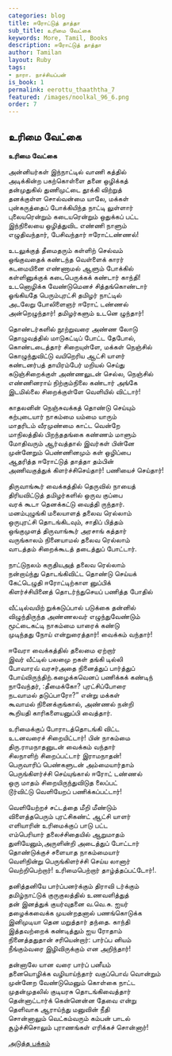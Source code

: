 ```yaml
---
categories: blog
title: ஈரோட்டுத் தாத்தா
sub_title: உரிமை வேட்கை
keywords: More, Tamil, Books
description: ஈரோட்டுத் தாத்தா
author: Tamilan
layout: Ruby
tags:
- நாரா. நாச்சியப்பன்
is_book: 1
permalink: eerottu_thaaththa_7
featured: /images/noolkal_96_6.png
order: 7
---
```

## உரிமை வேட்கை

**﻿உரிமை வேட்கை**

அன்னியர்கள் இந்நாட்டில் வாணி கத்தில்  
அடிக்கின்ற பகற்கொள்ளை தனை ஒழிக்கத்  
தன்முதுகில் துணிமுட்டை தூக்கி விற்றுத்  
தனக்குள்ள சொல்வன்மை யாலே, மக்கள்  
புன்கருத்தைப் போக்கியிந்த நாட்டி லுள்ளார்  
புலையரென்றும் கடையரென்றும் ஒதுக்கப் பட்ட  
இந்நிலையை ஒழித்துவிட எண்ணி நாளும்  
எழுதிவந்தார், பேசிவந்தார் ஈரோட்டண்ணல்!

உடலுக்குத் தீமைதரும் கள்ளிற் செல்வம்  
ஒங்குவதைக் கண்டந்த வெள்ளைக் காரர்  
கடமையினை எண்ணாமல் ஆளும் போக்கில்  
கள்ளினுக்குக் கடைபெருக்கக் கண்டார் காந்தி!  
உடனொழிக்க வேண்டுமெனச் சித்தங்கொண்டார்  
ஓங்கியதே பெரும்புரட்சி தமிழர் நாட்டில்  
அடலேறு போலிளைஞர் ஈரோட் டண்ணல்  
அன்றெழுந்தார்! தமிழர்களும் உடனெ ழுந்தார்!

தொண்டர்களில் நூற்றுவரை அண்ண லோடு  
தொழுவத்தில் மாடுகட்டிப் போட்ட தேபோல்,  
கொண்டடைத்தார் சிறையுள்ளே, மக்கள் நெஞ்சில்  
கொழுந்துவிட்டு வயிறெரிய ஆட்சி யாளர்  
கண்டனர்பத் தாயிரம்பேர் மறியல் செய்து  
கடுஞ்சிறைக்குள் அண்ணலுடன் செல்ல, நெஞ்சில்  
எண்ணினராய் நிற்கும்நிலை கண்டார் அங்கே  
இடமில்லை சிறைக்குள்ளே வெளியில் விட்டார்!

காதலனின் நெஞ்சுவக்கத் தொண்டு செய்யும்  
கற்புடையார் நாகம்மை யம்மை யாரும்  
மாதரிடம் வீரமுண்மை காட்ட வென்றே  
மாநிலத்தில் பிறந்ததங்கை கண்ணம் மாளும்  
மோதிவரும் ஆர்வத்தால் இவர்கள் பின்னே  
முன்னேறும் பெண்ணினமும் கள் ஒழிப்பை  
ஆதரித்த ஈரோட்டுத் தாத்தா தம்பின்  
அணிவகுத்துக் கிளர்ச்சிசெய்தார்! பணியைச் செய்தார்!

திருவாங்கூர் வைக்கத்தில் தெருவில் நாயைத்  
திரியவிட்டுத் தமிழர்களில் ஒருவ குப்பை  
வரக் கூடா தெனக்கட்டு வைத்தி ருந்தார்.  
மனம்புழுங்கி மலையாளத் தலைவ ரெல்லாம்  
ஒருபுரட்சி தொடங்கிடவும், சாதிப் பித்தம்  
ஒங்குமுளத் திருவாங்கூர் அரசாங் கத்தார்  
வருங்காலம் நினையாமல் தலைவ ரெல்லாம்  
வாடத்தம் சிறைக்கூடத் தடைத்துப் போட்டார்.

நாட்டுநலம் கருதியஅத் தலைவ ரெல்லாம்  
நன்றாய்ந்து தொடங்கிவிட்ட தொண்டு செய்யக்  
கேட்டெழுதி ஈரோட்டிற்காள னுப்பிக்  
கிளர்ச்சியினைத் தொடர்ந்துசெயப் பணித்த போதில்

வீட்டில்வயிற் றுக்கடுப்பால் படுக்கை தன்னில்  
விழுந்திருந்த அண்ணலவர் எழுந்துவேண்டும்  
மூட்டைகட்டி நாகம்மை யாரைக் கண்டு  
முடிந்தது நோய் என்றுரைத்தார்! வைக்கம் வந்தார்!

ஈவேரா வைக்கத்தில் தலைமை ஏற்றார்  
இவர் வீட்டில் பலமுை றகள் தங்கி டில்லி  
போவாரவ் வரசர்அதை நினைத்துப் பார்த்துப்  
போய்விருந்திற்.கழைக்கவெனப் பணிக்கக் கண்டிந்  
நாவேந்தர், :தீமைக்கோ? புரட்சிப்போரை  
நடவாமல் தடுப்பாரோ?” என்று மக்கள்  
கூவாமல் நினைக்குங்கால், அண்ணல் நன்றி  
கூறியதி காரிகளையனுப்பி வைத்தார்.

உரிமைக்குப் போராடத்தொடங்கி விட்ட  
உடனவரைச் சிறையிட்டார்! பின் நாகம்மை  
திரு.ராமநாதனுடன் வைக்கம் வந்தார்  
சிலநாளிற் சிறைப்பட்டார் இராமநாதன்!  
பெருவாரிப் பெண்களுடன் அம்மையார்தாம்  
பெருங்கிளர்ச்சி செய்யுங்கால் ஈரோட் டண்ணல்  
ஒரு மாதம் சிறையிருந்துவிடுத லைப்பட்  
டூர்விட்டு வெளியேறப் பணிக்கப்பட்டார்!

வெளியேற்றச் சட்டத்தை மீறி மீண்டும்  
விளைத்தபெரும் புரட்சிகண்ட் ஆட்சி யாளர்  
எளியாரின் உரிமைக்குப் பாடு பட்ட  
எம்பெரியார் தலைச்சிதையில் ஆறுமாதம்  
துளியேனும்,அருளின்றி அடைத்துப் போட்டார்  
தொண்டுக்குச் சளையாத நாகம்மையார்  
வெளிநின்று பெருங்கிளர்ச்சி செய்ய லானார்  
வெற்றிபெற்றார்! உரிமைபெற்றார் தாழ்த்தப்பட்டோர்!.

தனித்தனியே பார்ப்பனர்க்கும் திராவி டர்க்கும்  
தமிழ்நாட்டுக் குருகுலத்தில் உணவளித்துத்  
தன் இனத்துக் குயர்வுதனை வ.வெ.சு. ஐயர்  
தழைக்கவைக்க முயன்றதனால் பணங்கொடுக்க  
இனிமுடியா தென மறுத்தார் தந்தை. காந்தி  
இத்தவற்றைக் கண்டித்தும் ஐய ரோதாம்  
நினைத்ததுதான் சரியென்றார்: பார்ப்ப னியம்  
நீங்கும்வரை இழிவிருக்கும் என அறிந்தார்!

தன்னாலே யான வரை பார்ப் பனீயம்  
தனையொழிக்க வழியாய்ந்தார் வகுப்பொவ் வொன்றும்  
முன்னேற வேண்டுமெனும் கொள்கை நாட்ட  
முதன்முதலில் குடியரசு தொடங்கிவைத்தார்  
தென்னாட்டார்க் கென்னென்ன தேவை என்று  
தெளிவாக ஆராய்ந்து மனுவின் நீதி  
சொன்னாலும் வெட்கம்வரும் கம்பன் பாடல்  
சூழ்ச்சிசொலும் புராணங்கள் எரிக்கச் சொன்னார்!

[அடுத்த பக்கம்](eerottu_thaaththa_8)